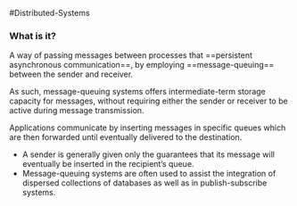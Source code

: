 #Distributed-Systems 

### What is it?
A way of passing messages between processes that ==persistent asynchronous communication==, by employing ==message-queuing== between the sender and receiver.

As such, message-queuing systems offers intermediate-term storage capacity for messages, without requiring either the sender or receiver to be active during message transmission.

Applications communicate by inserting messages in specific queues which are then forwarded until eventually delivered to the destination.
- A sender is generally given only the guarantees that its message will eventually be inserted in the recipient’s queue.
- Message-queuing systems are often used to assist the integration of dispersed collections of databases as well as in publish-subscribe systems.
